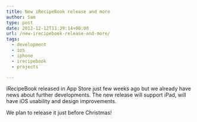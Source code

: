 ```yaml
---
title: New iRecipeBook release and more
author: Sam
type: post
date: 2012-12-12T11:39:14+00:00
url: /new-irecipebook-release-and-more/
tags:
  - development
  - ios
  - iphone
  - irecipebook
  - projects

---
```

iRecipeBook released in App Store just few weeks ago but we already have news about further developments. The new release will support iPad, will have iOS usability and design improvements.

We plan to release it just before Christmas!

